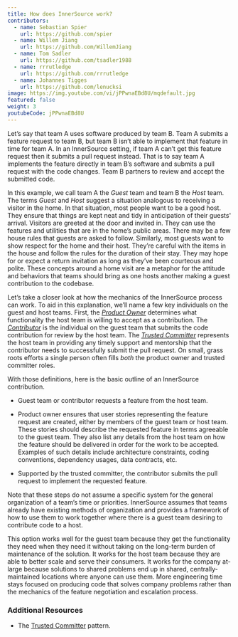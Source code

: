 ```yaml
---
title: How does InnerSource work?
contributors:
  - name: Sebastian Spier
    url: https://github.com/spier
  - name: Willem Jiang
    url: https://github.com/WillemJiang
  - name: Tom Sadler
    url: https://github.com/tsadler1988
  - name: rrrutledge
    url: https://github.com/rrrutledge
  - name: Johannes Tigges
    url: https://github.com/lenucksi
image: https://img.youtube.com/vi/jPPwnaEBd8U/mqdefault.jpg
featured: false
weight: 3
youtubeCode: jPPwnaEBd8U
---
```

<div class="paragraph">
<p>Let&#8217;s say that team A uses software produced by team B.
Team A submits a feature request to team B, but team B isn&#8217;t able to implement that feature in time for team A.
In an InnerSource setting, if team A can&#8217;t get this feature request then it submits a pull request instead.
That is to say team A implements the feature directly in team B&#8217;s software and submits a pull request with the code changes.
Team B partners to review and accept the submitted code.</p>
</div>
<div class="paragraph">
<p>In this example, we call team A the <em>Guest</em> team and team B the <em>Host</em> team.
The terms <em>Guest</em> and <em>Host</em> suggest a situation analogous to receiving a visitor in the home.
In that situation, most people want to be a good host.
They ensure that things are kept neat and tidy in anticipation of their guests' arrival.
Visitors are greeted at the door and invited in.
They can use the features and utilities that are in the home&#8217;s public areas.
There may be a few house rules that guests are asked to follow.
Similarly, most guests want to show respect for the home and their host.
They&#8217;re careful with the items in the house and follow the rules for the duration of their stay.
They may hope for or expect a return invitation as long as they&#8217;ve been courteous and polite.
These concepts around a home visit are a metaphor for the attitude and behaviors that teams should bring as one hosts another making a guest contribution to the codebase.</p>
</div>
<div class="paragraph">
<p>Let&#8217;s take a closer look at how the mechanics of the InnerSource process can work.
To aid in this explanation, we&#8217;ll name a few key individuals on the guest and host teams.
First, the <a href="https://innersourcecommons.net/learn/learning-path/product-owner/01"><em>Product Owner</em></a> determines what functionality the host team is willing to accept as a contribution.
The <a href="https://innersourcecommons.net/learn/learning-path/contributor/01"><em>Contributor</em></a> is the individual on the guest team that submits the code contribution for review by the host team.
The <a href="https://innersourcecommons.net/learn/learning-path/trusted-committer/01"><em>Trusted Committer</em></a> represents the host team in providing any timely support and mentorship that the contributor needs to successfully submit the pull request.
On small, grass roots efforts a single person often fills <em>both</em> the product owner and trusted committer roles.</p>
</div>
<div class="paragraph">
<p>With those definitions, here is the basic outline of an InnerSource contribution.</p>
</div>
<div class="ulist">
<ul>
<li>
<p>Guest team or contributor requests a feature from the host team.</p>
</li>
<li>
<p>Product owner ensures that user stories representing the feature request are created, either by members of the guest team or host team.
These stories should describe the requested feature in terms agreeable to the guest team.
They also list any details from the host team on how the feature should be delivered in order for the work to be accepted.
Examples of such details include architecture constraints, coding conventions, dependency usages, data contracts, etc.</p>
</li>
<li>
<p>Supported by the trusted committer, the contributor submits the pull request to implement the requested feature.</p>
</li>
</ul>
</div>
<div class="paragraph">
<p>Note that these steps do not assume a specific system for the general organization of a team&#8217;s time or priorities. InnerSource assumes that teams already have existing methods of organization and provides a framework of how to use them to work together where there is a guest team desiring to contribute code to a host.</p>
</div>
<div class="paragraph">
<p>This option works well for the guest team because they get the functionality they need when they need it without taking on the long-term burden of maintenance of the solution.
It works for the host team because they are able to better scale and serve their consumers.
It works for the company at-large because solutions to shared problems end up in shared, centrally-maintained locations where anyone can use them.
More engineering time stays focused on producing code that solves company problems rather than the mechanics of the feature negotiation and escalation process.</p>
</div>
<div class="sect2">
<h3 id="_additional_resources">Additional Resources</h3>
<div class="ulist">
<ul>
<li>
<p>The <a href="https://patterns.innersourcecommons.org/p/trusted-committer">Trusted Committer</a> pattern.</p>
</li>
</ul>
</div>
</div>
<!--- This file autogenerated from https://github.com/InnerSourceCommons/InnerSourceLearningPath/blob/master/scripts -->